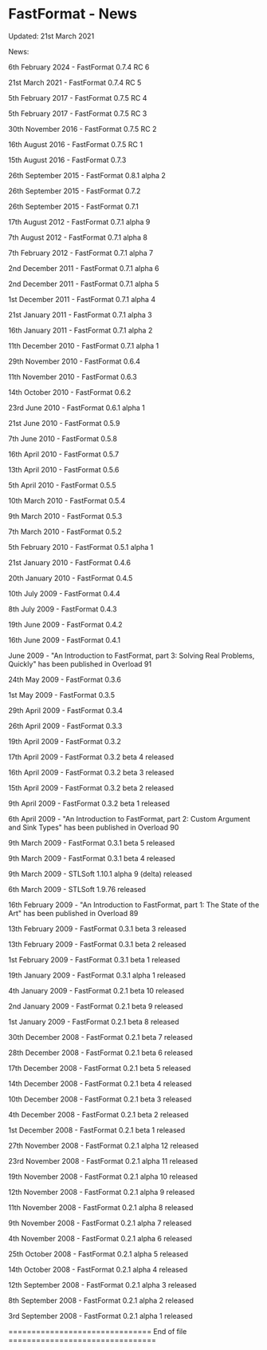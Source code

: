 FastFormat - News
=================

Updated:    21st March 2021



News:

  6th February 2024     -   FastFormat 0.7.4 RC 6

  21st March 2021       -   FastFormat 0.7.4 RC 5

  5th February 2017     -   FastFormat 0.7.5 RC 4

  5th February 2017     -   FastFormat 0.7.5 RC 3

  30th November 2016    -   FastFormat 0.7.5 RC 2

  16th August 2016      -   FastFormat 0.7.5 RC 1

  15th August 2016      -   FastFormat 0.7.3

  26th September 2015   -   FastFormat 0.8.1 alpha 2

  26th September 2015   -   FastFormat 0.7.2

  26th September 2015   -   FastFormat 0.7.1

  17th August 2012      -   FastFormat 0.7.1 alpha 9

  7th August 2012       -   FastFormat 0.7.1 alpha 8

  7th February 2012     -   FastFormat 0.7.1 alpha 7

  2nd December 2011     -   FastFormat 0.7.1 alpha 6

  2nd December 2011     -   FastFormat 0.7.1 alpha 5

  1st December 2011     -   FastFormat 0.7.1 alpha 4

  21st January 2011     -   FastFormat 0.7.1 alpha 3

  16th January 2011     -   FastFormat 0.7.1 alpha 2

  11th December 2010    -   FastFormat 0.7.1 alpha 1

  29th November 2010    -   FastFormat 0.6.4

  11th November 2010    -   FastFormat 0.6.3

  14th October 2010     -   FastFormat 0.6.2

  23rd June 2010        -   FastFormat 0.6.1 alpha 1

  21st June 2010        -   FastFormat 0.5.9

  7th June 2010         -   FastFormat 0.5.8

  16th April 2010       -   FastFormat 0.5.7

  13th April 2010       -   FastFormat 0.5.6

  5th April 2010        -   FastFormat 0.5.5

  10th March 2010       -   FastFormat 0.5.4

  9th March 2010        -   FastFormat 0.5.3

  7th March 2010        -   FastFormat 0.5.2

  5th February 2010     -   FastFormat 0.5.1 alpha 1

  21st January 2010     -   FastFormat 0.4.6

  20th January 2010     -   FastFormat 0.4.5

  10th July 2009        -   FastFormat 0.4.4

  8th July 2009         -   FastFormat 0.4.3

  19th June 2009        -   FastFormat 0.4.2

  16th June 2009        -   FastFormat 0.4.1

  June 2009             -   "An Introduction to FastFormat, part 3: Solving Real Problems, Quickly" has been published in Overload 91

  24th May 2009         -   FastFormat 0.3.6

  1st May 2009          -   FastFormat 0.3.5

  29th April 2009       -   FastFormat 0.3.4

  26th April 2009       -   FastFormat 0.3.3

  19th April 2009       -   FastFormat 0.3.2

  17th April 2009       -   FastFormat 0.3.2 beta 4 released

  16th April 2009       -   FastFormat 0.3.2 beta 3 released

  15th April 2009       -   FastFormat 0.3.2 beta 2 released

  9th April 2009        -   FastFormat 0.3.2 beta 1 released

  6th April 2009        -   "An Introduction to FastFormat, part 2: Custom Argument and Sink Types" has been published in Overload 90

  9th March 2009        -   FastFormat 0.3.1 beta 5 released

  9th March 2009        -   FastFormat 0.3.1 beta 4 released

  9th March 2009        -   STLSoft 1.10.1 alpha 9 (delta) released

  6th March 2009        -   STLSoft 1.9.76 released

  16th February 2009    -   "An Introduction to FastFormat, part 1: The State of the Art" has been published in Overload 89

  13th February 2009    -   FastFormat 0.3.1 beta 3 released

  13th February 2009    -   FastFormat 0.3.1 beta 2 released

  1st February 2009     -   FastFormat 0.3.1 beta 1 released

  19th January 2009     -   FastFormat 0.3.1 alpha 1 released

  4th January 2009      -   FastFormat 0.2.1 beta 10 released

  2nd January 2009      -   FastFormat 0.2.1 beta 9 released

  1st January 2009      -   FastFormat 0.2.1 beta 8 released

  30th December 2008    -   FastFormat 0.2.1 beta 7 released

  28th December 2008    -   FastFormat 0.2.1 beta 6 released

  17th December 2008    -   FastFormat 0.2.1 beta 5 released

  14th December 2008    -   FastFormat 0.2.1 beta 4 released

  10th December 2008    -   FastFormat 0.2.1 beta 3 released

  4th December 2008     -   FastFormat 0.2.1 beta 2 released

  1st December 2008     -   FastFormat 0.2.1 beta 1 released

  27th November 2008    -   FastFormat 0.2.1 alpha 12 released

  23rd November 2008    -   FastFormat 0.2.1 alpha 11 released

  19th November 2008    -   FastFormat 0.2.1 alpha 10 released

  12th November 2008    -   FastFormat 0.2.1 alpha 9 released

  11th November 2008    -   FastFormat 0.2.1 alpha 8 released

  9th November 2008     -   FastFormat 0.2.1 alpha 7 released

  4th November 2008     -   FastFormat 0.2.1 alpha 6 released

  25th October 2008     -   FastFormat 0.2.1 alpha 5 released

  14th October 2008     -   FastFormat 0.2.1 alpha 4 released

  12th September 2008   -   FastFormat 0.2.1 alpha 3 released

  8th September 2008    -   FastFormat 0.2.1 alpha 2 released

  3rd September 2008    -   FastFormat 0.2.1 alpha 1 released


=============================== End of file ================================

